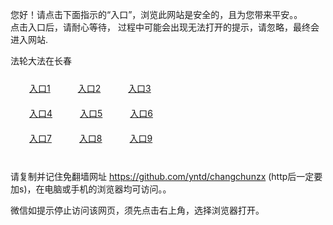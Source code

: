 您好！请点击下面指示的“入口”，浏览此网站是安全的，且为您带来平安。。 <br/>
点击入口后，请耐心等待， 过程中可能会出现无法打开的提示，请忽略，最终会进入网站. </br>

法轮大法在长春<br/>
<div style="padding:10px"><a style="margin:20px" target="_blank" href="https://d2xymuifuj295h.cloudfront.net/2Qpsp?bgxazrzn" id="ccLink1" rel="nofollow">入口1</a> <a target="_blank" style="margin:20px" href="https://d3d1rh3hor8xyl.cloudfront.net/2Qpsp?qvpezmhm" id="ccLink2" rel="nofollow">入口2</a> <a style="margin:20px" target="_blank" href="https://d1gxta9bwpy7h6.cloudfront.net/2Qpsp?kcsvft" id="ccLink3" rel="nofollow">入口3</a></div>

<div style="padding:10px" ><a style="margin:20px" target="_blank" href="https://d2xymuifuj295h.cloudfront.net/2Qpsp?bgxazrzn" id="ccLink4" rel="nofollow">入口4</a> <a style="margin:20px" href="https://d3d1rh3hor8xyl.cloudfront.net/2Qpsp?qvpezmhm" target="_blank" id="ccLink5" rel="nofollow">入口5</a> <a style="margin:20px" href="https://d1gxta9bwpy7h6.cloudfront.net/2Qpsp?kcsvft" target="_blank" id="ccLink6" rel="nofollow">入口6</a></div>

<div style="padding:10px"><a style="margin:20px" target="_blank" href="https://d2xymuifuj295h.cloudfront.net/2Qpsp?bgxazrzn" id="ccLink7" rel="nofollow">入口7</a> <a style="margin:20px" href="https://d3d1rh3hor8xyl.cloudfront.net/2Qpsp?qvpezmhm" target="_blank" id="ccLink8" rel="nofollow">入口8</a> <a style="margin:20px" target="_blank" href="https://d1gxta9bwpy7h6.cloudfront.net/2Qpsp?kcsvft" id="ccLink9" rel="nofollow">入口9</a></div>

<br/>



请复制并记住免翻墙网址 https://github.com/yntd/changchunzx (http后一定要加s)，在电脑或手机的浏览器均可访问。。<br/>

微信如提示停止访问该网页，须先点击右上角，选择浏览器打开。

